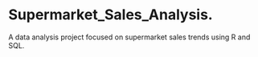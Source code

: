 # Supermarket_Sales_Analysis.
A data analysis project focused on supermarket sales trends using R and SQL.
